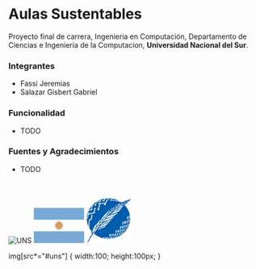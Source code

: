 # Aulas Sustentables

Proyecto final de carrera, Ingenieria en Computación, Departamento de Ciencias e Ingenieria de la Computacion, **Universidad Nacional del Sur**.

### Integrantes
* Fassi Jeremias
* Salazar Gisbert Gabriel

### Funcionalidad
* TODO

### Fuentes y Agradecimientos
* TODO

<br>
<br>


<img src="repoassets/logo-uns-square.png#uns" alt="UNS">  
<img src="repoassets/bandera_argentina.png" alt="flag" style="width:100px;height:70px;">
<img src="repoassets/dcic-logo.jpg" alt="DCIC" style="width:90px;height:90px;">


img[src*="#uns"] {
   width:100;
   height:100px;
}
